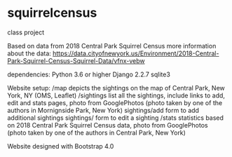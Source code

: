 # squirrelcensus
class project 

Based on data from 2018 Central Park Squirrel Census
more information about the data: https://data.cityofnewyork.us/Environment/2018-Central-Park-Squirrel-Census-Squirrel-Data/vfnx-vebw

dependencies: 
Python 3.6 or higher
Django 2.2.7
sqlite3

Website setup:
/map depicts the sightings on the map of Central Park, New York, NY (OMS, Leaflet)
/sightings list all the sightings, include links to add, edit and stats pages, photo from GooglePhotos (photo taken by one of the authors in Mornignside Park, New York)
sightings/add form to add additional sightings
sightings/<unique squirrel id> form to edit a sighting
/stats statistics based on 2018 Central Park Squirrel Census data, photo from GooglePhotos (photo taken by one of the authors in Central Park, New York)

Website designed with Bootstrap 4.0

